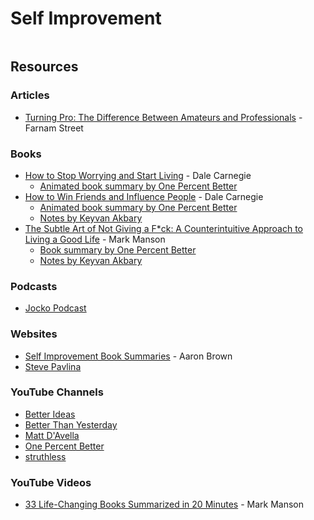 # Self Improvement



<figure><img src="https://i.redd.it/ygk8kq4xlqaa1.png" alt=""><figcaption></figcaption></figure>

## Resources

### Articles

* [Turning Pro: The Difference Between Amateurs and Professionals](https://fs.blog/amateurs-professionals/) - Farnam Street

### Books

* [How to Stop Worrying and Start Living](https://smile.amazon.co.uk/Worrying-Start-Living-Personal-Development/dp/0749307234/) - Dale Carnegie
  * [Animated book summary by One Percent Better](https://www.youtube.com/watch?v=Ria1t15XgGw)
* [How to Win Friends and Influence People](https://smile.amazon.co.uk/dp/0091906814) - Dale Carnegie
  * [Animated book summary by One Percent Better](https://www.youtube.com/watch?v=hsT1x9WEi-g)
  * [Notes by Keyvan Akbary](https://keyvanakbary.github.io/learning-notes/books/how-to-win-friends-and-influence-people/)
* [The Subtle Art of Not Giving a F\*ck: A Counterintuitive Approach to Living a Good Life](https://smile.amazon.co.uk/dp/0062457721) - Mark Manson
  * [Book summary by One Percent Better](https://www.youtube.com/watch?v=Z4OFjFq-Xis)
  * [Notes by Keyvan Akbary](https://keyvanakbary.github.io/learning-notes/books/the-subtle-art-of-not-giving-a-fuck/)

### Podcasts

* [Jocko Podcast](https://www.youtube.com/@JockoPodcastOfficial/videos)

### Websites

* [Self Improvement Book Summaries](https://docs.google.com/document/d/12WYdDDt72jZCCgZvG\_EcoS5ZieG\_gF8\_ULVOYskZtjg/edit) - Aaron Brown
* [Steve Pavlina](https://stevepavlina.com/)

### YouTube Channels

* [Better Ideas](https://www.youtube.com/@betterideas/videos)
* [Better Than Yesterday](https://www.youtube.com/@BetterThanYesterday/videos)
* [Matt D'Avella](https://www.youtube.com/@mattdavella/videos)
* [One Percent Better](https://www.youtube.com/c/OnePercentBetter/videos)
* [struthless](https://www.youtube.com/@struthless/videos)

### YouTube Videos

* [33 Life-Changing Books Summarized in 20 Minutes](https://www.youtube.com/watch?v=7kwqWgXzHvc) - Mark Manson
